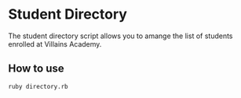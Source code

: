 # Student Directory #

The student directory script allows you to amange the list of students enrolled at Villains Academy.

## How to use ##

```shell
ruby directory.rb
```
